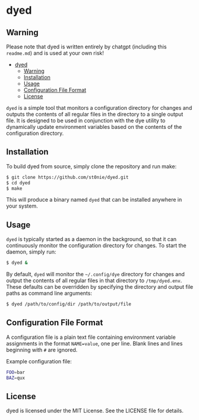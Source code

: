 # dyed
## Warning 
Please note that dyed is written entirely by chatgpt (including this `readme.md`) and is used at your own risk!

<!--toc:start-->
- [dyed](#dyed)
  - [Warning](#warning)
  - [Installation](#installation)
  - [Usage](#usage)
  - [Configuration File Format](#configuration-file-format)
  - [License](#license)
<!--toc:end-->

`dyed` is a simple tool that monitors a configuration directory for changes and outputs the contents of all regular files in the directory to a single output file. It is designed to be used in conjunction with the dye utility to dynamically update environment variables based on the contents of the configuration directory.
## Installation

To build dyed from source, simply clone the repository and run make:

```sh
$ git clone https://github.com/st0nie/dyed.git
$ cd dyed
$ make
```

This will produce a binary named `dyed` that can be installed anywhere in your system.
## Usage

`dyed` is typically started as a daemon in the background, so that it can continuously monitor the configuration directory for changes. To start the daemon, simply run:

```sh
$ dyed &
```

By default, `dyed` will monitor the `~/.config/dye` directory for changes and output the contents of all regular files in that directory to `/tmp/dyed.env`. These defaults can be overridden by specifying the directory and output file paths as command line arguments:

```sh
$ dyed /path/to/config/dir /path/to/output/file
```

## Configuration File Format

A configuration file is a plain text file containing environment variable assignments in the format `NAME=value`, one per line. Blank lines and lines beginning with `#` are ignored.

Example configuration file:

```sh
FOO=bar
BAZ=qux
```

## License

dyed is licensed under the MIT License. See the LICENSE file for details.
